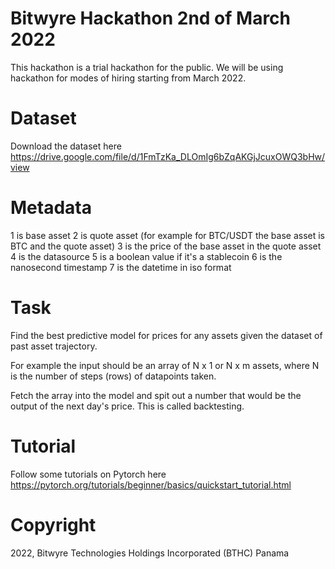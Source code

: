 # Bitwyre Hackathon 2nd of March 2022

This hackathon is a trial hackathon for the public. We will be using hackathon for modes of hiring starting from March 2022.

# Dataset

Download the dataset here https://drive.google.com/file/d/1FmTzKa_DLOmIg6bZqAKGjJcuxOWQ3bHw/view

# Metadata

1 is base asset
2 is quote asset (for example for BTC/USDT the base asset is BTC and the quote asset)
3 is the price of the base asset in the quote asset
4 is the datasource
5 is a boolean value if it's a stablecoin
6 is the nanosecond timestamp
7 is the datetime in iso format

# Task

Find the best predictive model for prices for any assets given the dataset of past asset trajectory.

For example the input should be an array of N x 1 or N x m assets, where N is the number of steps (rows) of datapoints taken.

Fetch the array into the model and spit out a number that would be the output of the next day's price. This is called backtesting.

# Tutorial

Follow some tutorials on Pytorch here https://pytorch.org/tutorials/beginner/basics/quickstart_tutorial.html

# Copyright

2022, Bitwyre Technologies Holdings Incorporated (BTHC) Panama
